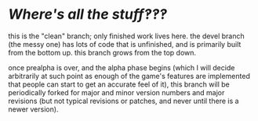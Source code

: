 ***Where's all the stuff‽‽‽***
==============================

this is the "clean" branch; only finished work lives here. the devel branch
(the messy one) has lots of code that is unfinished, and is primarily built
from the bottom up. this branch grows from the top down.

once prealpha is over, and the alpha phase begins (which I will decide
arbitrarily at such point as enough of the game's features are implemented
that people can start to get an accurate feel of it), this branch will
be periodically forked for major and minor version numbers and major
revisions (but not typical revisions or patches, and never until there is
a newer version).

